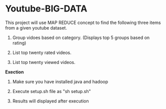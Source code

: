 # Youtube-BIG-DATA

This project will use MAP REDUCE concept to find the following three items from a given youtube dataset.

1) Group vidoes based on category. (Displays top 5 groups based on rating)

2) List top twenty rated videos.

3) List top twenty viewed videos.

**Exection**

1) Make sure you have installed java and hadoop

2) Execute setup.sh file as "sh setup.sh"

3) Results will displayed after execution
